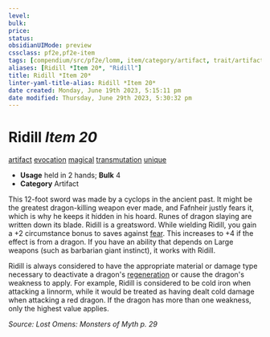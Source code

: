 ```yaml
---
level:
bulk:
price:
status:
obsidianUIMode: preview
cssclass: pf2e,pf2e-item
tags: [compendium/src/pf2e/lomm, item/category/artifact, trait/artifact, trait/evocation, trait/magical, trait/transmutation, trait/unique]
aliases: [Ridill *Item 20*, "Ridill"]
title: Ridill *Item 20*
linter-yaml-title-alias: Ridill *Item 20*
date created: Monday, June 19th 2023, 5:15:11 pm
date modified: Thursday, June 29th 2023, 5:30:32 pm
---
```


# Ridill *Item 20*

[artifact](rules/traits/artifact-gmg.md) [evocation](rules/traits/evocation.md) [magical](rules/traits/magical.md) [transmutation](rules/traits/transmutation.md) [unique](rules/traits/unique.md)  

- **Usage** held in 2 hands; **Bulk** 4
- **Category** Artifact

This 12-foot sword was made by a cyclops in the ancient past. It might be the greatest dragon-killing weapon ever made, and Fafnheir justly fears it, which is why he keeps it hidden in his hoard. Runes of dragon slaying are written down its blade. Ridill is a greatsword. While wielding Ridill, you gain a +2 circumstance bonus to saves against [fear](rules/traits/fear.md). This increases to +4 if the effect is from a dragon. If you have an ability that depends on Large weapons (such as barbarian giant instinct), it works with Ridill.

Ridill is always considered to have the appropriate material or damage type necessary to deactivate a dragon's [regeneration](rules/abilities/regeneration.md) or cause the dragon's weakness to apply. For example, Ridill is considered to be cold iron when attacking a linnorm, while it would be treated as having dealt cold damage when attacking a red dragon. If the dragon has more than one weakness, only the highest value applies.

*Source: Lost Omens: Monsters of Myth p. 29*
